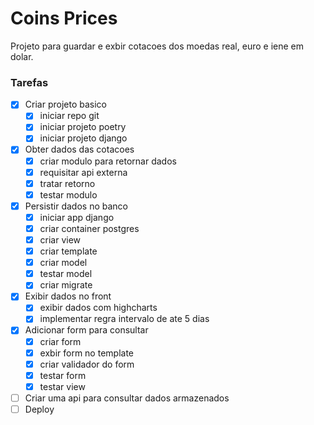 # Coins Prices
Projeto para guardar e exbir cotacoes dos moedas real, euro e iene em dolar.


### Tarefas
- [x] Criar projeto basico
    - [x] iniciar repo git
    - [x] iniciar projeto poetry
    - [x] iniciar projeto django
- [x] Obter dados das cotacoes
    - [x] criar modulo para retornar dados
    - [x] requisitar api externa
    - [x] tratar retorno
    - [x] testar modulo
- [x] Persistir dados no banco
    - [x] iniciar app django
    - [x] criar container postgres
    - [x] criar view
    - [x] criar template
    - [x] criar model
    - [x] testar model
    - [x] criar migrate
- [x] Exibir dados no front
    - [x] exibir dados com highcharts
    - [x] implementar regra intervalo de ate 5 dias
- [x] Adicionar form para consultar
    - [x] criar form
    - [x] exbir form no template
    - [x] criar validador do form
    - [x] testar form
    - [x] testar view
- [ ] Criar uma api para consultar dados armazenados
- [ ] Deploy
